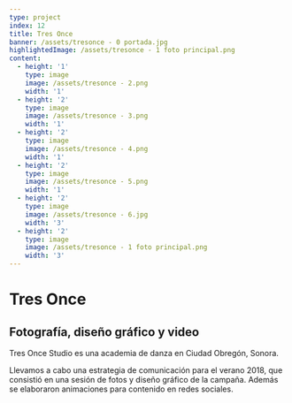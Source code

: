 ```yaml
---
type: project
index: 12
title: Tres Once
banner: /assets/tresonce - 0 portada.jpg
highlightedImage: /assets/tresonce - 1 foto principal.png
content:
  - height: '1'
    type: image
    image: /assets/tresonce - 2.png
    width: '1'
  - height: '2'
    type: image
    image: /assets/tresonce - 3.png
    width: '1'
  - height: '2'
    type: image
    image: /assets/tresonce - 4.png
    width: '1'
  - height: '2'
    type: image
    image: /assets/tresonce - 5.png
    width: '1'
  - height: '2'
    type: image
    image: /assets/tresonce - 6.jpg
    width: '3'
  - height: '2'
    type: image
    image: /assets/tresonce - 1 foto principal.png
    width: '3'
---
```

# Tres Once

## Fotografía, diseño gráfico y video

Tres Once Studio es una academia de danza en Ciudad Obregón, Sonora.

Llevamos a cabo una estrategia de comunicación para el verano 2018, que consistió en una sesión de fotos y diseño gráfico de la campaña. Además se elaboraron animaciones para contenido en redes sociales.
